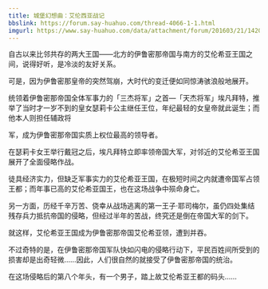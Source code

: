```yaml
---
title: 城堡幻想曲：艾伦西亚战记
bbslink: https://forum.say-huahuo.com/thread-4066-1-1.html
imgurl: https://www.say-huahuo.com/data/attachment/forum/201603/21/142000rlli5l8lw5igihim.jpg
---
```


自古以来比邻共存的两大王国——北方的伊鲁密那帝国与南方的艾伦希亚王国之间，说得好听，是冷淡的友好关系。

可是，因为伊鲁密那皇帝的突然驾崩，大时代的变迁便如同惊涛骇浪般地展开。

统领着伊鲁密那帝国全体军事力的「三杰将军」之首—「天杰将军」埃凡拜特，推举了当时才一岁不到的皇女瑟莉卡公主继任王位，年纪最轻的女皇帝就此诞生；而他本人则担任辅政将

军，成为伊鲁密那帝国实质上权位最高的领导者。

在瑟莉卡女王举行戴冠之后，埃凡拜特立即率领帝国大军，对邻近的艾伦希亚王国展开了全面侵略作战。

徒具经济实力，但缺乏军事实力的艾伦希亚王国，在极短时间之内就遭帝国军占领王都；而年事已高的艾伦希亚国王，也在这场战争中殒命身亡。

另一方面，历经千辛万苦、侥幸从战场逃离的第一王子·耶司梅尔，虽仍四处集结残存兵力抵抗帝国的侵略，但经过半年的苦战，终究还是倒在帝国大军的剑下。

就这样，艾伦希亚王国成为伊鲁密那帝国艾伦希亚领，遭到并吞。

不过奇特的是，在伊鲁密那帝国军队快如闪电的侵略行动下，平民百姓间所受到的损害却是出奇轻微……因此，人们很自然的就接受了伊鲁密那帝国的统治。

在这场侵略后的第八个年头，有一个男子，踏上故艾伦希亚王都的码头……<!--more-->
